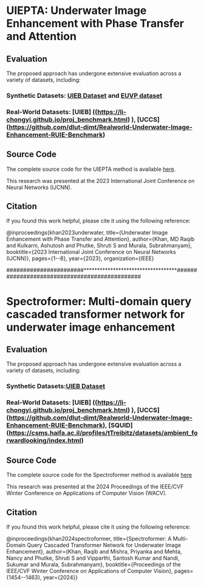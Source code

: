 # UIEPTA: Underwater Image Enhancement with Phase Transfer and Attention

## Evaluation
The proposed approach has undergone extensive evaluation across a variety of datasets, including:

### Synthetic Datasets: [UIEB Dataset](https://li-chongyi.github.io/proj_benchmark.html) and [EUVP dataset](https://drive.google.com/drive/folders/1ZEql33CajGfHHzPe1vFxUFCMcP0YbZb3)
### Real-World Datasets: [UIEB] ((https://li-chongyi.github.io/proj_benchmark.html) ), [UCCS] (https://github.com/dlut-dimt/Realworld-Underwater-Image-Enhancement-RUIE-Benchmark)


## Source Code
The complete source code for the UIEPTA method is available [here](https://github.com/Mdraqibkhan/UIEPTA).

This research was presented at the 2023 International Joint Conference on Neural Networks (IJCNN).

## Citation
If you found this work helpful, please cite it using the following reference:

@inproceedings{khan2023underwater, 
  title={Underwater Image Enhancement with Phase Transfer and Attention}, 
  author={Khan, MD Raqib and Kulkarni, Ashutosh and Phutke, Shruti S and Murala, Subrahmanyam}, 
  booktitle={2023 International Joint Conference on Neural Networks (IJCNN)}, 
  pages={1--8}, 
  year={2023}, 
  organization={IEEE}


#######################***********************************##############################################

# Spectroformer: Multi-domain query cascaded transformer network for underwater image enhancement

## Evaluation
The proposed approach has undergone extensive evaluation across a variety of datasets, including:

### Synthetic Datasets:[UIEB Dataset](https://li-chongyi.github.io/proj_benchmark.html)
### Real-World Datasets: [UIEB] ((https://li-chongyi.github.io/proj_benchmark.html) ), [UCCS] (https://github.com/dlut-dimt/Realworld-Underwater-Image-Enhancement-RUIE-Benchmark), [SQUID] (https://csms.haifa.ac.il/profiles/tTreibitz/datasets/ambient_forwardlooking/index.html) 

## Source Code
The complete source code for the Spectroformer method is available [here](https://github.com/Mdraqibkhan/Spectroformer)

This research was presented at the 2024 Proceedings of the IEEE/CVF Winter Conference on Applications of Computer Vision (WACV).

## Citation
If you found this work helpful, please cite it using the following reference:

@inproceedings{khan2024spectroformer,
  title={Spectroformer: A Multi-Domain Query Cascaded Transformer Network for Underwater Image Enhancement},
  author={Khan, Raqib and Mishra, Priyanka and Mehta, Nancy and Phutke, Shruti S and Vipparthi, Santosh Kumar and Nandi, Sukumar and Murala, Subrahmanyam},
  booktitle={Proceedings of the IEEE/CVF Winter Conference on Applications of Computer Vision},
  pages={1454--1463},
  year={2024}}

